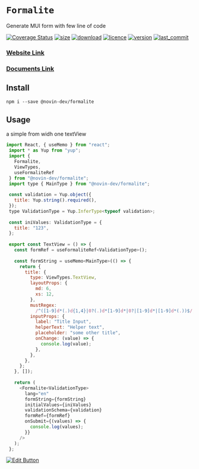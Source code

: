 # `Formalite`

Generate MUI form with few line of code

[![Coverage Status](https://coveralls.io/repos/github/novin-develop/formalite/badge.svg?branch=main)](https://coveralls.io/github/novin-develop/formalite?branch=main)
[![size](https://img.shields.io/bundlephobia/min/@novin-dev/formalite)](https://bundlephobia.com/package/@novin-dev/formalite)
[![download](https://img.shields.io/npm/dw/@novin-dev/formalite)](https://www.npmjs.com/package/@novin-dev/formalite)
[![licence](https://img.shields.io/npm/l/@novin-dev/formalite)](https://www.npmjs.com/package/@novin-dev/formalite)
[![version](https://img.shields.io/npm/v/@novin-dev/formalite)](https://www.npmjs.com/package/@novin-dev/formalite)
[![last_commit](https://img.shields.io/github/last-commit/novin-develop/formalite)](https://github.com/novin-develop/formalite)

### [Website Link](https://formalite.novin.dev/)

### [Documents Link](https://formalite-docs.novin.dev/)

## Install

```
npm i --save @novin-dev/formalite
```

## Usage
a simple from widh one textView
```js
import React, { useMemo } from "react";
 import * as Yup from "yup";
 import {
   Formalite,
   ViewTypes,
   useFormaliteRef
 } from "@novin-dev/formalite";
 import type { MainType } from "@novin-dev/formalite";
 
 const validation = Yup.object({
   title: Yup.string().required(),
 });
 type ValidationType = Yup.InferType<typeof validation>;
 
 const iniValues: ValidationType = {
   title: "123",
 };
 
 export const TextView = () => {
   const formRef = useFormaliteRef<ValidationType>();
 
   const formString = useMemo<MainType>(() => {
     return {
       title: {
         type: ViewTypes.TextView,
         layoutProps: {
           md: 6,
           xs: 12,
         },
         mustRegex:
           /^([1-9]d*(.)d{1,4}|0?(.)d*[1-9]d*|0?|[1-9]d*|[1-9]d*(.))$/,
         inputProps: {
           label: "Title Input",
           helperText: "Helper text",
           placeholder: "some other title",
           onChange: (value) => {
             console.log(value);
           },
         },
       },
     };
   }, []);
 
   return (
     <Formalite<ValidationType>
       lang="en"
       formString={formString}
       initialValues={iniValues}
       validationSchema={validation}
       formRef={formRef}
       onSubmit={(values) => {
         console.log(values);
       }}
     />
   );
 };
```
[![Edit Button](https://codesandbox.io/static/img/play-codesandbox.svg)](https://codesandbox.io/s/formalite-simple-3y170m?file=/src/App.tsx)
